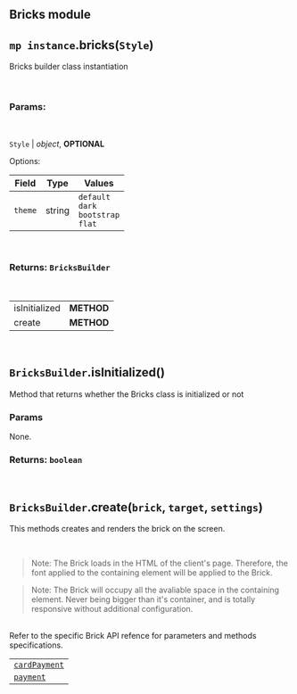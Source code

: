 ## Bricks module

## `mp instance`.bricks(`Style`)
Bricks builder class instantiation

<br />

### Params:

<br/>

`Style` | _object_, **OPTIONAL**

Options:

| Field                  | Type   | Values                                                |
|------------------------|--------|-------------------------------------------------------|
| `theme`                | string | `default` <br/> `dark` <br/> `bootstrap` <br/> `flat` |

<br />

### Returns: `BricksBuilder`

<br/>

|||
|-|-|
|isInitialized | **METHOD** |
|create | **METHOD** |

<br/>

## `BricksBuilder`.isInitialized()

Method that returns whether the Bricks class is initialized or not

### Params

None.

### Returns: `boolean`

<br />

## `BricksBuilder`.create(`brick`, `target`, `settings`)

This methods creates and renders the brick on the screen.

<br />

>Note: The Brick loads in the HTML of the client's page. Therefore, the font applied to the containing element will be applied to the Brick.

>Note: The Brick will occupy all the avaliable space in the containing element. Never being bigger than it's container, and is totally responsive without additional configuration.

<br />
Refer to the specific Brick API refence for parameters and methods specifications.

||
|-|
| [`cardPayment`](./card-payment.md) |
| [`payment`](./payment.md) |